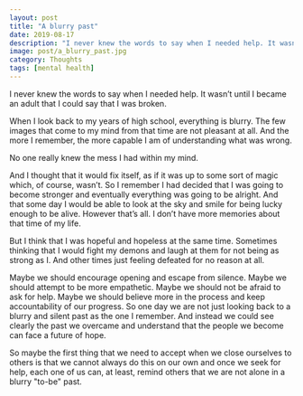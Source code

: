```yaml
---
layout: post
title: "A blurry past"
date: 2019-08-17
description: "I never knew the words to say when I needed help. It wasn’t until I became an adult that I could say that I was broken. When I look back..."
image: post/a_blurry_past.jpg
category: Thoughts
tags: [mental health]
---
```


I never knew the words to say when I needed help. It wasn’t until I became an adult that I could say that I was broken.

When I look back to my years of high school, everything is blurry. The few images that come to my mind from that time are not pleasant at all. And the more I remember, the more capable I am of understanding what was wrong.

No one really knew the mess I had within my mind.

And I thought that it would fix itself, as if it was up to some sort of magic which, of course, wasn’t. So I remember I had decided that I was going to become stronger and eventually everything was going to be alright. And that some day I would be able to look at the sky and smile for being lucky enough to be alive. However that’s all. I don’t have more memories about that time of my life.

But I think that I was hopeful and hopeless at the same time. Sometimes thinking that I would fight my demons and laugh at them for not being as strong as I. And other times just feeling defeated for no reason at all.

Maybe we should encourage opening and escape from silence. Maybe we should attempt to be more empathetic. Maybe we should not be afraid to ask for help. Maybe we should believe more in the process and keep accountability of our progress. So one day we are not just looking back to a blurry and silent past as the one I remember. And instead we could see clearly the past we overcame and understand that the people we become can face a future of hope.

So maybe the first thing that we need to accept when we close ourselves to others is that we cannot always do this on our own and once we seek for help, each one of us can, at least, remind others that we are not alone in a blurry "to-be" past.
